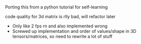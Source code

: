 Porting this from a python tutorial for self-learning

code quality for 3d matrix is rlly bad, will refactor later
- Only like 2 fps rn and also implemented wrong
- Screwed up implementation and order of values/shape in 3D tensors/matrices, so need to rewrite a lot of stuff
